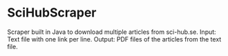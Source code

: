 # SciHubScraper

Scraper built in Java to download multiple articles from sci-hub.se. 
Input: Text file with one link per line.
Output: PDF files of the articles from the text file.

